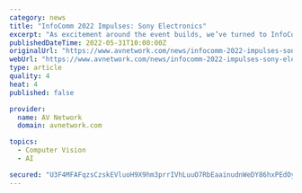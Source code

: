 ```yaml
---
category: news
title: "InfoComm 2022 Impulses: Sony Electronics"
excerpt: "As excitement around the event builds, we’ve turned to InfoComm 2022 exhibitors to learn what trends they expect to see at the show—plus a special sneak preview of what they’ll show in their booths—in our InfoComm 2022 Impulses series."
publishedDateTime: 2022-05-31T10:00:00Z
originalUrl: "https://www.avnetwork.com/news/infocomm-2022-impulses-sony-electronics"
webUrl: "https://www.avnetwork.com/news/infocomm-2022-impulses-sony-electronics"
type: article
quality: 4
heat: 4
published: false

provider:
  name: AV Network
  domain: avnetwork.com

topics:
  - Computer Vision
  - AI

secured: "U3F4MFAFqzsCzskEVluoH9X9hm3prrIVhLuuO7RbEaainudnWeDY86hxPEdOyECjULDIJv7W8PyvBWPgyDz7vY9otkLVs+dYtWFxfBoHoMUcsNqWkaWNTWnjXf7DvZRVce0Hz3jfyh8TlnldbJPnboauSYbyYJd+JIDKgAS/jR4shHEr4dc0uwrzy9kjpSKpvq3rC6NrTzqcfRkpNRpwF0o9fjR4iSdCCKUVih+4LyEGPmXqXk76xputzNNEC5DTPSg7js9fMxvMb1XKtwnZe+J9p8CFkMjZnTsDW/bsMtXMvQQXx/gXvBHMynWqKHNiZFODpsoVyB+7oSRyXN6E2hcPhKOOkudwDF7LYscVEow=;xdzxDIN4VhninwTawYf2mw=="
---
```


